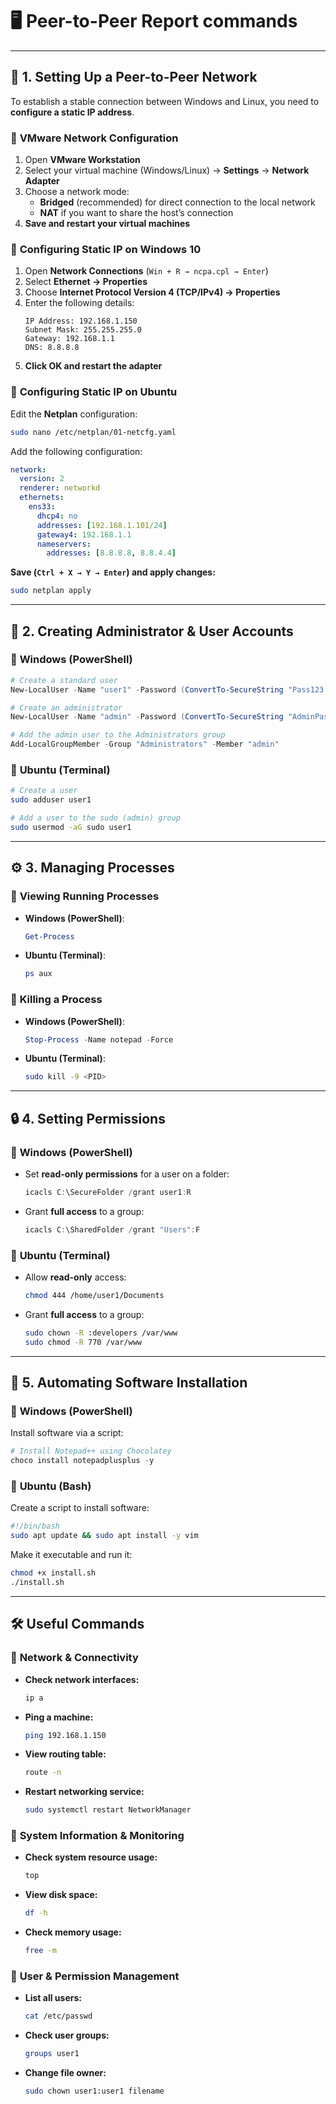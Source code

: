 # 🖥️ Peer-to-Peer Report commands

---

## 🚀 1. Setting Up a Peer-to-Peer Network  

To establish a stable connection between Windows and Linux, you need to **configure a static IP address**.  

### 🔹 **VMware Network Configuration**  
1. Open **VMware Workstation**  
2. Select your virtual machine (Windows/Linux) → **Settings** → **Network Adapter**  
3. Choose a network mode:  
   - **Bridged** (recommended) for direct connection to the local network  
   - **NAT** if you want to share the host’s connection  
4. **Save and restart your virtual machines**  

### 🔹 **Configuring Static IP on Windows 10**  
1. Open **Network Connections** (`Win + R → ncpa.cpl → Enter`)  
2. Select **Ethernet → Properties**  
3. Choose **Internet Protocol Version 4 (TCP/IPv4) → Properties**  
4. Enter the following details:  
   ```
   IP Address: 192.168.1.150  
   Subnet Mask: 255.255.255.0  
   Gateway: 192.168.1.1  
   DNS: 8.8.8.8  
   ```
5. **Click OK and restart the adapter**  

### 🔹 **Configuring Static IP on Ubuntu**  
Edit the **Netplan** configuration:  
```bash
sudo nano /etc/netplan/01-netcfg.yaml
```
Add the following configuration:  
```yaml
network:
  version: 2
  renderer: networkd
  ethernets:
    ens33:
      dhcp4: no
      addresses: [192.168.1.101/24]
      gateway4: 192.168.1.1
      nameservers:
        addresses: [8.8.8.8, 8.8.4.4]
```
**Save (`Ctrl + X → Y → Enter`) and apply changes:**  
```bash
sudo netplan apply
```

---

## 👤 2. Creating Administrator & User Accounts  

### 🔹 **Windows (PowerShell)**
```powershell
# Create a standard user
New-LocalUser -Name "user1" -Password (ConvertTo-SecureString "Pass123!" -AsPlainText -Force) -FullName "User One" -Description "Standard User"

# Create an administrator
New-LocalUser -Name "admin" -Password (ConvertTo-SecureString "AdminPass!" -AsPlainText -Force) -FullName "Administrator" -Description "System Administrator"

# Add the admin user to the Administrators group
Add-LocalGroupMember -Group "Administrators" -Member "admin"
```

### 🔹 **Ubuntu (Terminal)**
```bash
# Create a user
sudo adduser user1

# Add a user to the sudo (admin) group
sudo usermod -aG sudo user1
```

---

## ⚙️ 3. Managing Processes  

### 🔹 **Viewing Running Processes**  
- **Windows (PowerShell)**:  
  ```powershell
  Get-Process
  ```
- **Ubuntu (Terminal)**:  
  ```bash
  ps aux
  ```

### 🔹 **Killing a Process**  
- **Windows (PowerShell)**:  
  ```powershell
  Stop-Process -Name notepad -Force
  ```
- **Ubuntu (Terminal)**:  
  ```bash
  sudo kill -9 <PID>
  ```

---

## 🔒 4. Setting Permissions  

### 🔹 **Windows (PowerShell)**
- Set **read-only permissions** for a user on a folder:  
  ```powershell
  icacls C:\SecureFolder /grant user1:R
  ```
- Grant **full access** to a group:  
  ```powershell
  icacls C:\SharedFolder /grant "Users":F
  ```

### 🔹 **Ubuntu (Terminal)**
- Allow **read-only** access:  
  ```bash
  chmod 444 /home/user1/Documents
  ```
- Grant **full access** to a group:  
  ```bash
  sudo chown -R :developers /var/www
  sudo chmod -R 770 /var/www
  ```

---

## 📜 5. Automating Software Installation  

### 🔹 **Windows (PowerShell)**
Install software via a script:  
```powershell
# Install Notepad++ using Chocolatey
choco install notepadplusplus -y
```

### 🔹 **Ubuntu (Bash)**
Create a script to install software:  
```bash
#!/bin/bash
sudo apt update && sudo apt install -y vim
```
Make it executable and run it:  
```bash
chmod +x install.sh
./install.sh
```

---

## 🛠️ Useful Commands  

### 🔹 **Network & Connectivity**  
- **Check network interfaces:**  
  ```bash
  ip a
  ```
- **Ping a machine:**  
  ```bash
  ping 192.168.1.150
  ```
- **View routing table:**  
  ```bash
  route -n
  ```
- **Restart networking service:**  
  ```bash
  sudo systemctl restart NetworkManager
  ```

### 🔹 **System Information & Monitoring**  
- **Check system resource usage:**  
  ```bash
  top
  ```
- **View disk space:**  
  ```bash
  df -h
  ```
- **Check memory usage:**  
  ```bash
  free -m
  ```

### 🔹 **User & Permission Management**  
- **List all users:**  
  ```bash
  cat /etc/passwd
  ```
- **Check user groups:**  
  ```bash
  groups user1
  ```
- **Change file owner:**  
  ```bash
  sudo chown user1:user1 filename
  ```

